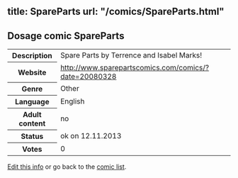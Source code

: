 title: SpareParts
url: "/comics/SpareParts.html"
---
Dosage comic SpareParts
-----------------------------------------

<p id="msg"></p>
<script type="text/javascript">
if (window.location.search === '?edit_info_mail=sent_ok') {
  var elem = document.getElementById("msg");
  elem.innerHTML = 'Edited information sucessfully sent for review, which is usually done daily. Thanks!';
  elem.className = 'ok';
}
</script>
<table class="comicinfo">
<tr>
<th>Description</th><td>Spare Parts by Terrence and Isabel Marks!</td>
</tr>
<tr>
<th>Website</th><td><a href="http://www.sparepartscomics.com/comics/?date=20080328">http://www.sparepartscomics.com/comics/?date=20080328</a></td>
</tr>
<tr>
<th>Genre</th><td>Other</td>
</tr>
<tr>
<th>Language</th><td>English</td>
</tr>
<tr>
<th>Adult content</th><td>no</td>
</tr>
<tr>
<th>Status</th><td>ok on 12.11.2013</td>
</tr>
<tr>
<th>Votes</th><td>0</td>
</tr>
</table>

[Edit this info](SpareParts_edit.html) or go back to the [comic list](../comic-index.html).
